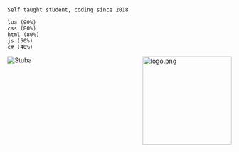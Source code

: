 # <StuBa>
```
Self taught student, coding since 2018

lua (90%)
css (80%)
html (80%)
js (50%)
c# (40%)
```


<img align="right" src="https://raw.githubusercontent.com/ecriminal/ecriminal/main/assets/cannabis.png" alt="logo.png" width="200" /> 



<img src="https://komarev.com/ghpvc/?username=oxk666" alt="Stuba" />
